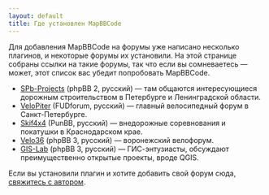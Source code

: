 ```yaml
---
layout: default
title: Где установлен MapBBCode
---
```


Для добавления MapBBCode на форумы уже написано несколько плагинов, и некоторые форумы их установили. На этой странице собраны ссылки на такие форумы, так что если вы сомневаетесь — может, этот список вас убедит попробовать MapBBCode.

* [SPb-Projects](http://spb-projects.ru/forum/) (phpBB 2, русский) — там общаются интересующиеся дорожным строительством в Петербурге и Ленинградской области.
* [VeloPiter](http://www.velopiter.spb.ru/forum/) (FUDforum, русский) — главный велосипедный форум в Санкт-Петербурге.
* [Skif4x4](http://forum.skif4x4.ru/) (PunBB, русский) — внедорожные соревнования и покатушки в Краснодарском крае.
* [Velo36](http://www.velo36.ru/forum/index.php) (phpBB 3, русский) — воронежский велофорум.
* [GIS-Lab](http://gis-lab.info/forum/) (phpBB 3, русский) — ГИС-энтузиасты, обсуждают преимущественно открытые проекты, вроде QGIS.

Если вы установили плагин и хотите добавить свой форум сюда, [свяжитесь с автором](mailto:zverik@textual.ru).
